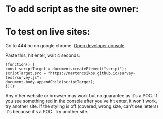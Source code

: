 # To add script as the site owner:
<script src="https://martoncsikos.github.io/survey-test/survey.js"></script>

# To test on live sites:
Go to 444.hu on google chrome.
[Open developer console](https://balsamiq.com/support/faqs/browserconsole)

Paste this, hit enter, wait 4 seconds:

```
(function() {
const scriptTarget = document.createElement("script");
scriptTarget.src = "https://martoncsikos.github.io/survey-test/survey.js";
document.body.appendChild(scriptTarget);
})()
```

Any other website or browser may work but no guarantee as it's a POC.
If you see something red in the console after you've hit enter, it won't work, try another site.
If the styling is off (covered, wrong size, can't see letters) it's because it's a POC. Try another site.
